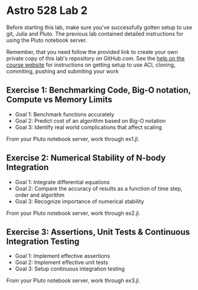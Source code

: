 # Astro 528 Lab 2

Before starting this lab, make sure you've successfully gotten setup to use git, Julia and Pluto.
The previous lab contained detailed instructions for using the Pluto notebook server.  

Remember, that you need follow the provided link to create your own private copy of this lab's repository on GitHub.com.   See the
[help on the course website](https://psuastro528.github.io/tips) for instructions on getting setup to use ACI, cloning, commiting, pushing and submiting your work

## Exercise 1:  Benchmarking Code, Big-O notation, Compute vs Memory Limits
- Goal 1: Benchmark functions accurately
- Goal 2: Predict cost of an algorithm based on Big-O notation
- Goal 3: Identify real world complications that affect scaling

From your Pluto notebook server, work through ex1.jl.

## Exercise 2:  Numerical Stability of N-body Integration
- Goal 1:  Integrate differential equations
- Goal 2:  Compare the accuracy of results as a function of time step, order and algorithm
- Goal 3:  Recognize importance of numerical stability

From your Pluto notebook server, work through ex2.jl.

## Exercise 3:  Assertions, Unit Tests & Continuous Integration Testing
- Goal 1:  Implement effective assertions
- Goal 2:  Implement effective unit tests
- Goal 3:  Setup continuous integration testing

From your Pluto notebook server, work through ex3.jl.

